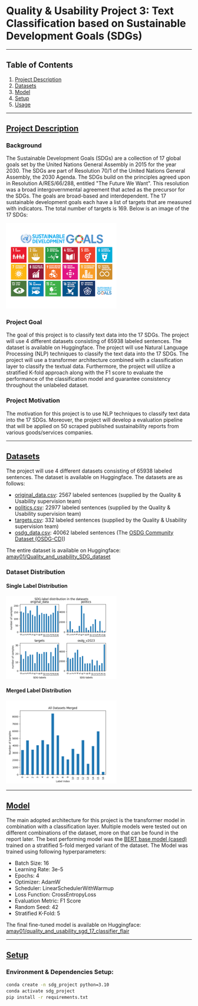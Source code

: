 # Quality & Usability Project 3: Text Classification based on Sustainable Development Goals (SDGs)

---
## Table of Contents
1. [Project Description](#project-description)
2. [Datasets](#datasets)
3. [Model](#model)
3. [Setup](#setup)
4. [Usage](#usage)


---
##  [Project Description](#project-description)

### Background

The Sustainable Development Goals (SDGs) are a collection of 17 global goals set by the United Nations General Assembly in 2015 for the year 2030. The SDGs are part of Resolution 70/1 of the United Nations General Assembly, the 2030 Agenda. The SDGs build on the principles agreed upon in Resolution A/RES/66/288, entitled "The Future We Want". This resolution was a broad intergovernmental agreement that acted as the precursor for the SDGs. The goals are broad-based and interdependent. The 17 sustainable development goals each have a list of targets that are measured with indicators. The total number of targets is 169. Below is an image of the 17 SDGs:


<img src="./sdg_un_goals_img.png" width="300">


### Project Goal

The goal of this project is to classify text data into the 17 SDGs. The project will use 4 different datasets consisting of 65938 labeled sentences. The dataset is available on Huggingface. The project will use Natural Language Processing (NLP) techniques to classify the text data into the 17 SDGs. The project will use a transformer architecture combined with a classification layer to classify the textual data. Furthermore, the project will utilize a stratified K-fold approach along with the F1 score to evaluate the performance of the classification model and guarantee consistency throughout the unlabeled dataset.

### Project Motivation

The motivation for this project is to use NLP techniques to classify text data into the 17 SDGs. Moreover, the project will develop a evaluation pipeline that will be applied on 50 scraped published sustainability reports from various goods/services companies.

---

## [Datasets](#datasets)
The project will use 4 different datasets consisting of 65938 labeled sentences. The dataset is available on Huggingface. The datasets are as follows:

- [original_data.csv](https://github.com/amrayach/Quality_and_usability_SDG_project/blob/main/Data/original_data.csv): 2567 labeled sentences (supplied by the Quality & Usability supervision team)
- [politics.csv](https://github.com/amrayach/Quality_and_usability_SDG_project/blob/main/Data/politics.csv): 22977 labeled sentences (supplied by the Quality & Usability supervision team)
- [targets.csv](https://github.com/amrayach/Quality_and_usability_SDG_project/blob/main/Data/targets.csv): 332 labeled sentences (supplied by the Quality & Usability supervision team)
- [osdg_data.csv](https://github.com/amrayach/Quality_and_usability_SDG_project/blob/main/Data/osdg_v2023.csv): 40062 labeled sentences (The [OSDG Community Dataset (OSDG-CD)](https://zenodo.org/record/8107038)) 

The entire dataset is available on Huggingface: [amay01/Quality_and_usability_SDG_dataset](https://huggingface.co/datasets/amay01/Quality_and_usability_SDG_dataset)

### Dataset Distribution
#### Single Label Distribution

<img src="./Dataset_Distribution/single_dist.png" width="300">

#### Merged Label Distribution

<img src="./Dataset_Distribution/merged_dist.png" width="300">

---

## [Model](#model)

The main adopted architecture for this project is the transformer model in combination with a classification layer. Multiple models were tested out on different combinations of the dataset, more on that can be found in the report later. The best performing model was the [BERT base model (cased)](https://huggingface.co/bert-base-cased) trained on a stratified 5-fold merged variant of the dataset.
The Model was trained using following hyperparameters:

- Batch Size: 16
- Learning Rate: 3e-5
- Epochs: 4
- Optimizer: AdamW
- Scheduler: LinearSchedulerWithWarmup
- Loss Function: CrossEntropyLoss
- Evaluation Metric: F1 Score
- Random Seed: 42
- Stratified K-Fold: 5

The final fine-tuned model is available on Huggingface: [amay01/quality_and_usability_sgd_17_classifier_flair](https://huggingface.co/amay01/quality_and_usability_sgd_17_classifier_flair)


---



## [Setup](#setup)

### Environment & Dependencies Setup:

```bash
conda create -n sdg_project python=3.10
conda activate sdg_project
pip install -r requirements.txt
```

